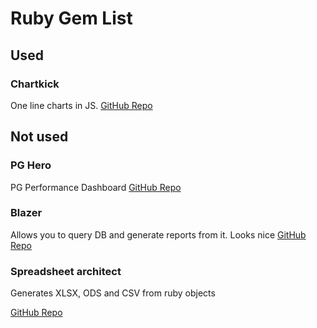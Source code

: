 # Ruby Gem List

## Used

### Chartkick

One line charts in JS.
[GitHub Repo](https://github.com/ankane/chartkick)


## Not used

### PG Hero

PG Performance Dashboard
[GitHub Repo](https://github.com/ankane/pghero)

### Blazer

Allows you to query DB and generate reports from it. Looks nice
[GitHub Repo](https://github.com/ankane/blazer)


### Spreadsheet architect

Generates XLSX, ODS and CSV from ruby objects

[GitHub Repo](https://github.com/westonganger/spreadsheet_architect)
